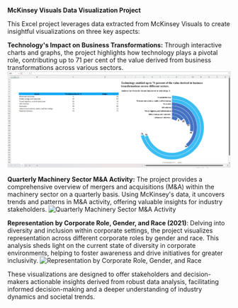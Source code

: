 

**McKinsey Visuals Data Visualization Project**

This Excel project leverages data extracted from McKinsey Visuals to create insightful visualizations on three key aspects:

**Technology's Impact on Business Transformations:** Through interactive charts and graphs, the project highlights how technology plays a pivotal role, contributing up to 71 per cent of the value derived from business transformations across various sectors.
![Business Transformation](Business%20transformation.png)




**Quarterly Machinery Sector M&A Activity:** The project provides a comprehensive overview of mergers and acquisitions (M&A) within the machinery sector on a quarterly basis. Using McKinsey's data, it uncovers trends and patterns in M&A activity, offering valuable insights for industry stakeholders.
![Quarterly Machinery Sector M&A Activity](path/to/Quarterly%20machinery%20sector%20M%26A%20activity.png)


**Representation by Corporate Role, Gender, and Race (2021)**: Delving into diversity and inclusion within corporate settings, the project visualizes representation across different corporate roles by gender and race. This analysis sheds light on the current state of diversity in corporate environments, helping to foster awareness and drive initiatives for greater inclusivity.
![Representation by Corporate Role, Gender, and Race](path/to/Representation.png)


These visualizations are designed to offer stakeholders and decision-makers actionable insights derived from robust data analysis, facilitating informed decision-making and a deeper understanding of industry dynamics and societal trends.
